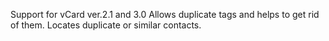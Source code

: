 Support for vCard ver.2.1 and 3.0
Allows duplicate tags and helps to get rid of them.
Locates duplicate or similar contacts.